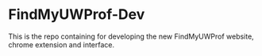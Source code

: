 # FindMyUWProf-Dev
This is the repo containing for developing the new FindMyUWProf website, chrome extension and interface.
